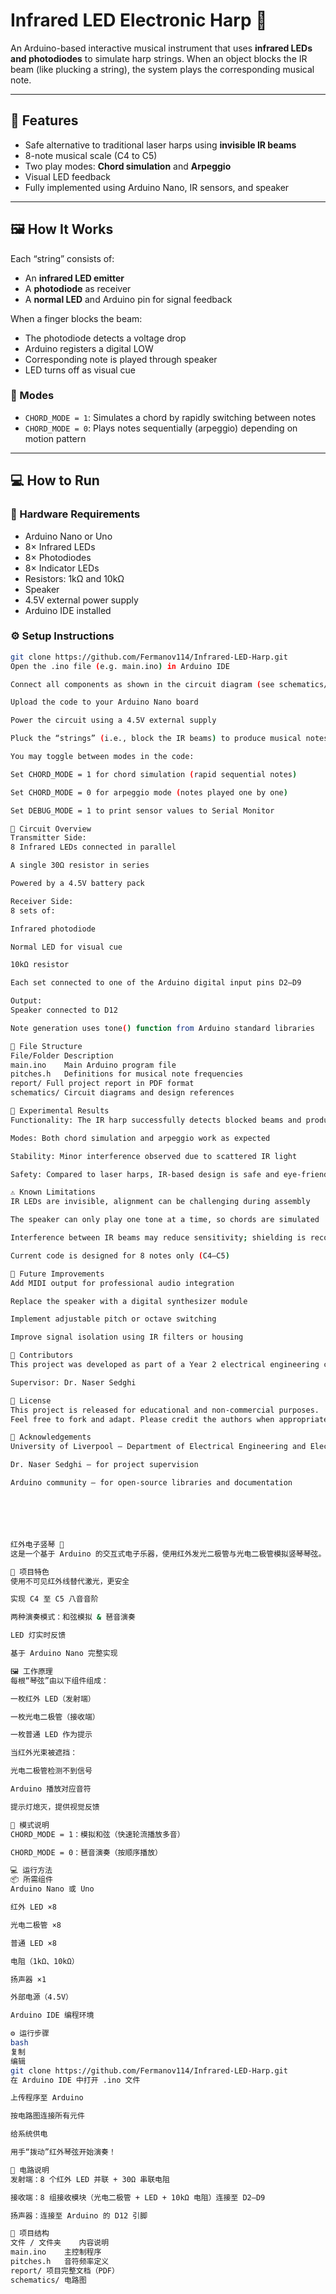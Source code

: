 # Infrared LED Electronic Harp 🎵

An Arduino-based interactive musical instrument that uses **infrared LEDs and photodiodes** to simulate harp strings. When an object blocks the IR beam (like plucking a string), the system plays the corresponding musical note.

---

## 🔧 Features

- Safe alternative to traditional laser harps using **invisible IR beams**
- 8-note musical scale (C4 to C5)
- Two play modes: **Chord simulation** and **Arpeggio**
- Visual LED feedback
- Fully implemented using Arduino Nano, IR sensors, and speaker

---

## 🖼️ How It Works

Each “string” consists of:

- An **infrared LED emitter**
- A **photodiode** as receiver
- A **normal LED** and Arduino pin for signal feedback

When a finger blocks the beam:

- The photodiode detects a voltage drop
- Arduino registers a digital LOW
- Corresponding note is played through speaker
- LED turns off as visual cue

### 🎼 Modes

- `CHORD_MODE = 1`: Simulates a chord by rapidly switching between notes
- `CHORD_MODE = 0`: Plays notes sequentially (arpeggio) depending on motion pattern

---

## 💻 How to Run

### 🔋 Hardware Requirements

- Arduino Nano or Uno  
- 8× Infrared LEDs  
- 8× Photodiodes  
- 8× Indicator LEDs  
- Resistors: 1kΩ and 10kΩ  
- Speaker  
- 4.5V external power supply  
- Arduino IDE installed

### ⚙️ Setup Instructions

```bash
git clone https://github.com/Fermanov114/Infrared-LED-Harp.git
Open the .ino file (e.g. main.ino) in Arduino IDE

Connect all components as shown in the circuit diagram (see schematics/)

Upload the code to your Arduino Nano board

Power the circuit using a 4.5V external supply

Pluck the “strings” (i.e., block the IR beams) to produce musical notes

You may toggle between modes in the code:

Set CHORD_MODE = 1 for chord simulation (rapid sequential notes)

Set CHORD_MODE = 0 for arpeggio mode (notes played one by one)

Set DEBUG_MODE = 1 to print sensor values to Serial Monitor

📐 Circuit Overview
Transmitter Side:
8 Infrared LEDs connected in parallel

A single 30Ω resistor in series

Powered by a 4.5V battery pack

Receiver Side:
8 sets of:

Infrared photodiode

Normal LED for visual cue

10kΩ resistor

Each set connected to one of the Arduino digital input pins D2–D9

Output:
Speaker connected to D12

Note generation uses tone() function from Arduino standard libraries

📁 File Structure
File/Folder	Description
main.ino	Main Arduino program file
pitches.h	Definitions for musical note frequencies
report/	Full project report in PDF format
schematics/	Circuit diagrams and design references

🔬 Experimental Results
Functionality: The IR harp successfully detects blocked beams and produces corresponding notes

Modes: Both chord simulation and arpeggio work as expected

Stability: Minor interference observed due to scattered IR light

Safety: Compared to laser harps, IR-based design is safe and eye-friendly

⚠️ Known Limitations
IR LEDs are invisible, alignment can be challenging during assembly

The speaker can only play one tone at a time, so chords are simulated

Interference between IR beams may reduce sensitivity; shielding is recommended

Current code is designed for 8 notes only (C4–C5)

🚀 Future Improvements
Add MIDI output for professional audio integration

Replace the speaker with a digital synthesizer module

Implement adjustable pitch or octave switching

Improve signal isolation using IR filters or housing

👥 Contributors
This project was developed as part of a Year 2 electrical engineering course at the University of Liverpool.

Supervisor: Dr. Naser Sedghi

📄 License
This project is released for educational and non-commercial purposes.
Feel free to fork and adapt. Please credit the authors when appropriate.

🙏 Acknowledgements
University of Liverpool — Department of Electrical Engineering and Electronics

Dr. Naser Sedghi — for project supervision

Arduino community — for open-source libraries and documentation






红外电子竖琴 🎵
这是一个基于 Arduino 的交互式电子乐器，使用红外发光二极管与光电二极管模拟竖琴琴弦。当手指挡住红外光束（如拨动琴弦）时，系统播放对应的音符。

🔧 项目特色
使用不可见红外线替代激光，更安全

实现 C4 至 C5 八音音阶

两种演奏模式：和弦模拟 & 琶音演奏

LED 灯实时反馈

基于 Arduino Nano 完整实现

🖼️ 工作原理
每根“琴弦”由以下组件组成：

一枚红外 LED（发射端）

一枚光电二极管（接收端）

一枚普通 LED 作为提示

当红外光束被遮挡：

光电二极管检测不到信号

Arduino 播放对应音符

提示灯熄灭，提供视觉反馈

🎼 模式说明
CHORD_MODE = 1：模拟和弦（快速轮流播放多音）

CHORD_MODE = 0：琶音演奏（按顺序播放）

💻 运行方法
📦 所需组件
Arduino Nano 或 Uno

红外 LED ×8

光电二极管 ×8

普通 LED ×8

电阻（1kΩ、10kΩ）

扬声器 ×1

外部电源（4.5V）

Arduino IDE 编程环境

⚙️ 运行步骤
bash
复制
编辑
git clone https://github.com/Fermanov114/Infrared-LED-Harp.git
在 Arduino IDE 中打开 .ino 文件

上传程序至 Arduino

按电路图连接所有元件

给系统供电

用手“拨动”红外琴弦开始演奏！

📐 电路说明
发射端：8 个红外 LED 并联 + 30Ω 串联电阻

接收端：8 组接收模块（光电二极管 + LED + 10kΩ 电阻）连接至 D2–D9

扬声器：连接至 Arduino 的 D12 引脚

📁 项目结构
文件 / 文件夹	内容说明
main.ino	主控制程序
pitches.h	音符频率定义
report/	项目完整文档（PDF）
schematics/	电路图
